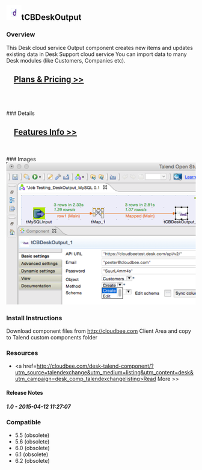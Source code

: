 ## <img src='./logo.jpg' width='40' height='40'>tCBDeskOutput

### Overview
This Desk cloud service Output component creates new items and updates existing data in Desk Support cloud service
You can import data to many Desk modules (like Customers, Companies etc).

<h2>&nbsp;&nbsp;&nbsp;&nbsp;<a href="http://cloudbee.com/desk-talend-component/?utm_source=talendexchange&utm_medium=listing&utm_content=desk&utm_campaign=desk_comp_talendexchangelisting"><strong>Plans & Pricing >></strong></a></h2>
</br>
</br>
</br>
### Details
</br>
<h2>&nbsp;&nbsp;&nbsp;&nbsp;<a href="http://cloudbee.com/desk-talend-component/?utm_source=talendexchange&utm_medium=listing&utm_content=desk&utm_campaign=desk_comp_talendexchangelisting"><strong>Features Info >></strong></a></h2>
</br></br>
### Images
<a href='./screenshots/v_1.0__1.jpg'><img src='./screenshots/v_1.0__1.jpg' ></a>


### Install Instructions
Download component files from http://cloudbee.com Client Area and copy to Talend custom components folder
### Resources
 * <a href=http://cloudbee.com/desk-talend-component/?utm_source=talendexchange&utm_medium=listing&utm_content=desk&utm_campaign=desk_comp_talendexchangelisting>Read More >></a>

#### Release Notes

##### 1.0 - 2015-04-12 11:27:07

### Compatible
 -  5.5 (obsolete)
 -   5.6 (obsolete)
 -   6.0 (obsolete)
 -   6.1 (obsolete)
 -   6.2 (obsolete)